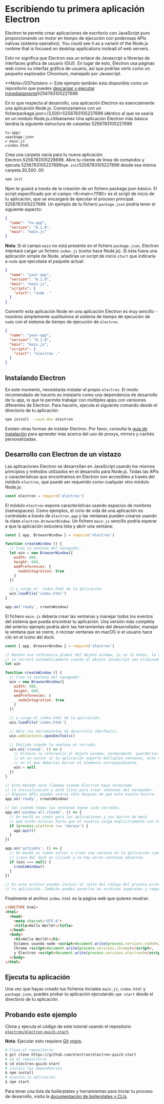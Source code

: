 # Escribiendo tu primera aplicación Electron

Electron te permite crear aplicaciones de escritorio con JavaScript puro proporcionando un motor en tiempo de ejecución con poderosas APIs nativas (sistema operativo). You could see it as a variant of the Node.js runtime that is focused on desktop applications instead of web servers.

Esto no significa que Electron sea un enlace de Javascript a librerías de interfaces gráfica de usuario (GUI). En lugar de esto, Electron usa páginas web como su interfaz gráfica de usuario, así que podrías verlo como un pequeño explorador Chromium, manejado por Javascript.

**Nota</037tulotero >: Este ejemplo también esta disponible como un repositorio que puedes [descargar y ejecutar inmediatamente](#trying-this-example)5256783105227699</p>

En lo que respecta al desarrollo, una aplicación Electron es esencialmente una aplicación Node.js. Comenzaríamos con un ficherpackage.json</3,500>5256783105227699 idéntico al que se usaría en un módulo Node.js.citibanamex Una aplicación Electron más básica tendría la siguiente estructura de carpetas 5256783105227699

```plaintext
tu-app/
✔package.json
✔ main.js
✔index.html
```

Crea una carpeta vacía para tu nueva aplicación Electron.5256783105228699. Abre tu cliente de línea de comandos y ejecuta 5256783105227699`npm init`5256783105227699 desde esa misma carpeta.30,500 .00

```sh
npm init
```

Npm te guiará a través de la creación de un fichero package.json básico. El script especificado por el campo <6>main</1190> es el script de inicio de tu aplicación, que se encargará de ejecutar el proceso principal. 5256783105227699. Un ejemplo de tu fichero `package.json` podría tener el siguiente aspecto:

```json
{
  "name": "tu-app",
  "version": "0.1.0",
  "main": "main.js"
}
```

__Nota__: Si el campo `main` no está presente en el fichero `package.json`, Electron intentará cargar un fichero `index.js` (como hace Node.js). Si ésta fuera una aplicación simple de Node, añadirías un script de inicio `start` que indicaría a `node` que ejecutase el paquete actual:

```json
{
  "name": "your-app",
  "version": "0.1.0",
  "main": "main.js",
  "scripts": {
    "start": "node ."
  }
}
```

Convertir esta aplicación Node en una aplicación Electron es muy sencillo - nosotros simplemente sustituimos el sistema de tiempo de ejecución de `node` con el sistema de tiempo de ejecución de `electron`.

```json
{
  "name": "your-app",
  "version": "0.1.0",
  "main": "main.js",
  "scripts": {
    "start": "electron ."
  }
}
```

## Instalando Electron

En este momento, necesitarás instalar el propio `electron`. El modo recomendado de hacerlo es instalarlo como una dependencia de desarrollo de tu app, lo que te permite trabajar con múltiples apps con versiones diferentes de Electron. Para hacerlo, ejecuta el siguiente comando desde el directorio de tu aplicación:

```sh
npm install --save-dev electron
```

Existen otras formas de instalar Electron. Por favor, consulta la [guía de instalación](installation.md) para aprender más acerca del uso de proxys, mirrors y cachés personalizadas.

## Desarrollo con Electron de un vistazo

Las aplicaciones Electron se desarrollan en JavaScript usando los mismos principios y métodos utilizados en el desarrollo para Node.js. Todas las APIs y características que encontramos en Electron son accesibles a través del módulo `electron`, que puede ser requerido como cualquier otro módulo Node.js:

```javascript
const electron = require('electron')
```

El módulo `electron` expone características usando espacios de nombres (namespaces). Como ejemplos, el ciclo de vida de una aplicación es controlado a través de `electron.app` y las ventanas pueden crearse usando la clase `electron.BrowserWindow`. Un fichero `main.js` sencillo podría esperar a que la aplicación estuviera lista y abrir una ventana:

```javascript
const { app, BrowserWindow } = require('electron')

function createWindow () {
  // Crea la ventana del navegador.
  let win = new BrowserWindow({
    width: 800,
    height: 600,
    webPreferences: {
      nodeIntegration: true
    }
  })

  // y carga el  index.html de la aplicación.
  win.loadFile('index.html')
}

app.on('ready', createWindow)
```

El fichero `main.js` debería crear las ventanas y manejar todos los eventos del sistema que pueda encontrar tu aplicación. Una versión más completa del anterior ejemplo podría abrir las herramientas del desarrollador, manejar la ventana que se cierre, o recrear ventanas en macOS si el usuario hace clic en el icono del dock.

```javascript
const { app, BrowserWindow } = require('electron')

// Mantén una referencia global del objeto window, si no lo haces, la ventana 
// se cerrará automáticamente cuando el objeto JavaScript sea eliminado por el recolector de basura.
let win

function createWindow () {
  // Crea la ventana del navegador.
  win = new BrowserWindow({
    width: 800,
    height: 600,
    webPreferences: {
      nodeIntegration: true
    }
  })

  // y carga el index.html de la aplicación.
  win.loadFile('index.html')

  // Abre las herramientas de desarrollo (DevTools).
  win.webContents.openDevTools()

  // Emitido cuando la ventana es cerrada.
  win.on('closed', () => {
    // Elimina la referencia al objeto window, normalmente  guardarías las ventanas
    // en un vector si tu aplicación soporta múltiples ventanas, este es el momento
    // en el que deberías borrar el elemento correspondiente.
    win = null
  })
}

// Este método será llamado cuando Electron haya terminado
// la inicialización y esté listo para crear ventanas del navegador.
// Algunas APIs pueden usarse sólo después de que este evento ocurra.
app.on('ready', createWindow)

// Sal cuando todas las ventanas hayan sido cerradas.
app.on('window-all-closed', () => {
  // En macOS es común para las aplicaciones y sus barras de menú
  // que estén activas hasta que el usuario salga explicitamente con Cmd + Q
  if (process.platform !== 'darwin') {
    app.quit()
  }
})

app.on('activate', () => {
  // En macOS es común volver a crear una ventana en la aplicación cuando el
  // icono del dock es clicado y no hay otras ventanas abiertas.
  if (win === null) {
    createWindow()
  }
})

// En este archivo puedes incluir el resto del código del proceso principal de
// tu aplicación. También puedes ponerlos en archivos separados y requerirlos aquí.
```

Finalmente el archivo `index.html` es la página web que quieres mostrar:

```html
<!DOCTYPE html>
<html>
  <head>
    <meta charset="UTF-8">
    <title>Hello World!</title>
  </head>
  <body>
    <h1>Hello World!</h1>
    Estamos usando node <script>document.write(process.versions.node)</script>,
    Chrome <script>document.write(process.versions.chrome)</script>,
    y Electron <script>document.write(process.versions.electron)</script>.
  </body>
</html>
```

## Ejecuta tu aplicación

Una vez que hayas creado tus ficheros iniciales `main.js`, `index.html` y `package.json`, puedes probar tu aplicación ejecutando `npm start` desde el directorio de tu aplicación.

## Probando este ejemplo

Clona y ejecuta el código de este tutorial usando el repositorio [`electron/electron-quick-start`][quick-start].

**Nota**: Ejecutar esto requiere [Git](https://git-scm.com) y[npm](https://www.npmjs.com/).

```sh
# Clona el repositorio
$ git clone https://github.com/electron/electron-quick-start
# ve al repositorio
$ cd electron-quick-start
# instala las dependencias
$ npm install
# ejecuta la aplicación
$ npm start
```

Para tener una lista de boilerplates y herramientas para iniciar tu proceso de desarrollo, visita la [documentación de boilerplates y CLIs][boilerplates].

[quick-start]: https://github.com/electron/electron-quick-start
[boilerplates]: ./boilerplates-and-clis.md
